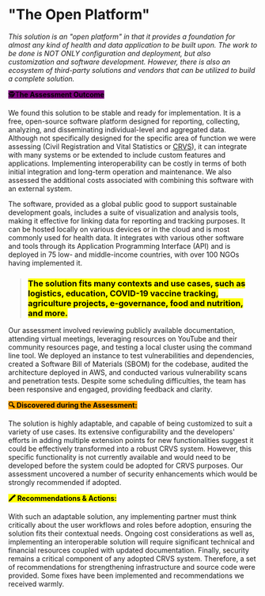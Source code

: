 # "The Open Platform"

_This solution is an "open platform" in that it provides a foundation for almost any kind of health and data application to be built upon. The work to be done is NOT ONLY configuration and deployment, but also customization and software development. However, there is also an ecosystem of third-party solutions and vendors that can be utilized to build a complete solution._

<mark style="background-color:purple;">🕵️T</mark><mark style="background-color:purple;">**he Assessment Outcome**</mark>

We found this solution to be stable and ready for implementation. It is a free, open-source software platform designed for reporting, collecting, analyzing, and disseminating individual-level and aggregated data. Although not specifically designed for the specific area of function we were assessing (Civil Registration and Vital Statistics or [CRVS](../../readme/glossary.md)), it can integrate with many systems or be extended to include custom features and applications. Implementing interoperability can be costly in terms of both initial integration and long-term operation and maintenance. We also assessed the additional costs associated with combining this software with an external system.

The software, provided as a global public good to support sustainable development goals, includes a suite of visualization and analysis tools, making it effective for linking data for reporting and tracking purposes. It can be hosted locally on various devices or in the cloud and is most commonly used for health data. It integrates with various other software and tools through its Application Programming Interface (API) and is deployed in 75 low- and middle-income countries, with over 100 NGOs having implemented it.&#x20;

> ### <mark style="background-color:yellow;">**The solution fits many contexts and use cases, such as logistics, education, COVID-19 vaccine tracking, agriculture projects, e-governance, food and nutrition, and more**</mark><mark style="background-color:yellow;">.</mark>&#x20;

Our assessment involved reviewing publicly available documentation, attending virtual meetings, leveraging resources on YouTube and their community resources page, and testing a local cluster using the command line tool. We deployed an instance to test vulnerabilities and dependencies, created a Software Bill of Materials (SBOM) for the codebase, audited the architecture deployed in AWS, and conducted various vulnerability scans and penetration tests. Despite some scheduling difficulties, the team has been responsive and engaged, providing feedback and clarity.

<mark style="background-color:orange;">**🔍 Discovered during the Assessment:**</mark>

The solution is highly adaptable, and capable of being customized to suit a variety of use cases. Its extensive configurability and the developers' efforts in adding multiple extension points for new functionalities suggest it could be effectively transformed into a robust CRVS system. However, this specific functionality is not currently available and would need to be developed before the system could be adopted for CRVS purposes. Our assessment uncovered a number of security enhancements which would be strongly recommended if adopted.

<mark style="background-color:yellow;">**🖍 Recommendations & Actions:**</mark>&#x20;

With such an adaptable solution, any implementing partner must think critically about the user workflows and roles before adoption, ensuring the solution fits their contextual needs. Ongoing cost considerations as well as, implementing an interoperable solution will require significant technical and financial resources coupled with updated documentation. Finally, security remains a critical component of any adopted CRVS system. Therefore, a set of recommendations for strengthening infrastructure and source code were provided. Some fixes have been implemented and recommendations we received warmly.&#x20;
